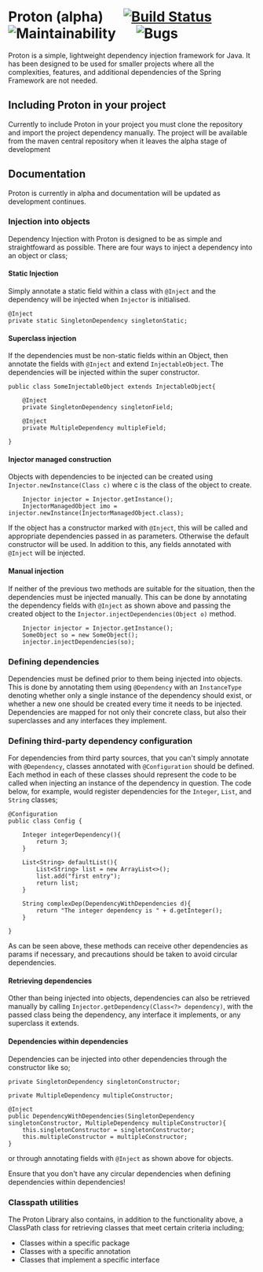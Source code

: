 # Proton (alpha) &emsp; [![Build Status](https://travis-ci.org/lukecmstevens/Proton.svg?branch=master)](https://travis-ci.org/lukecmstevens/Proton) &emsp; ![Maintainability](https://sonarcloud.io/api/project_badges/measure?project=com.lithium%3AProton&metric=sqale_rating) &emsp; ![Bugs](https://sonarcloud.io/api/project_badges/measure?project=com.lithium%3AProton&metric=bugs)

Proton is a simple, lightweight dependency injection framework for Java.
It has been designed to be used for smaller projects where all the complexities, features, and additional dependencies of the Spring Framework are not needed.

## Including Proton in your project

Currently to include Proton in your project you must clone the repository and import the project dependency manually.
The project will be available from the maven central repository when it leaves the alpha stage of development


## Documentation

Proton is currently in alpha and documentation will be updated as development continues.

### Injection into objects

Dependency Injection with Proton is designed to be as simple and straightfoward as possible.
There are four ways to inject a dependency into an object or class;

#### Static Injection
Simply annotate a static field within a class with `@Inject` and the dependency will be injected when `Injector` is initialised.

	@Inject
	private static SingletonDependency singletonStatic;


#### Superclass injection
If the dependencies must be non-static fields within an Object, then annotate the fields with `@Inject` and extend `InjectableObject`.
The dependencies will be injected within the super constructor.

	public class SomeInjectableObject extends InjectableObject{
		
		@Inject
		private SingletonDependency singletonField;
		
		@Inject
		private MultipleDependency multipleField;
		
	}
	
#### Injector managed construction
Objects with dependencies to be injected can be created using `Injector.newInstance(Class c)` where c is the class of the object to create.

		Injector injector = Injector.getInstance();
		InjectorManagedObject imo = injector.newInstance(InjectorManagedObject.class);
		
If the object has a constructor marked with `@Inject`, this will be called and appropriate dependencies passed in as parameters. Otherwise the default constructor will be used.
In addition to this, any fields annotated with `@Inject` will be injected.
	
#### Manual injection
If neither of the previous two methods are suitable for the situation, then the dependencies must be injected manually.
This can be done by annotating the dependency fields with `@Inject` as shown above and passing the created object to the `Injector.injectDependencies(Object o)` method.

		Injector injector = Injector.getInstance();
		SomeObject so = new SomeObject();
		injector.injectDependencies(so);
		
	
		
### Defining dependencies

Dependencies must be defined prior to them being injected into objects.
This is done by annotating them using `@Dependency` with an `InstanceType` denoting whether only a single instance of the dependency should exist, or whether a new one should be created every time it needs to be injected. 
Dependencies are mapped for not only their concrete class, but also their superclasses and any interfaces they implement. 

### Defining third-party dependency configuration

For dependencies from third party sources, that you can't simply annotate with `@Dependency`, classes annotated with `@Configuration` should be defined.
Each method in each of these classes should represent the code to be called when injecting an instance of the dependency in question.
The code below, for example, would register dependencies for the `Integer`, `List`, and `String` classes;

	@Configuration
	public class Config {
		
		Integer integerDependency(){
			return 3;
		}
	
		List<String> defaultList(){
			List<String> list = new ArrayList<>();
			list.add("first entry");
			return list;
		}
		
		String complexDep(DependencyWithDependencies d){
			return "The integer dependency is " + d.getInteger();
		}
		
	}
	
As can be seen above, these methods can receive other dependencies as params if necessary, and precautions should be taken to avoid circular dependencies.

#### Retrieving dependencies

Other than being injected into objects, dependencies can also be retrieved manually by calling `Injector.getDependency(Class<?> dependency)`, with the passed class being the dependency, any interface it implements, or any superclass it extends.

#### Dependencies within dependencies

Dependencies can be injected into other dependencies through the constructor like so;

	private SingletonDependency singletonConstructor;
	
	private MultipleDependency multipleConstructor;
	
	@Inject
	public DependencyWithDependencies(SingletonDependency singletonConstructor, MultipleDependency multipleConstructor){
		this.singletonConstructor = singletonConstructor;
		this.multipleConstructor = multipleConstructor;
	}
	
or through annotating fields with `@Inject` as shown above for objects.
	
Ensure that you don't have any circular dependencies when defining dependencies within dependencies!

### Classpath utilities

The Proton Library also contains, in addition to the functionality above, a ClassPath class for retrieving classes that meet certain criteria including;
- Classes within a specific package
- Classes with a specific annotation
- Classes that implement a specific interface
		